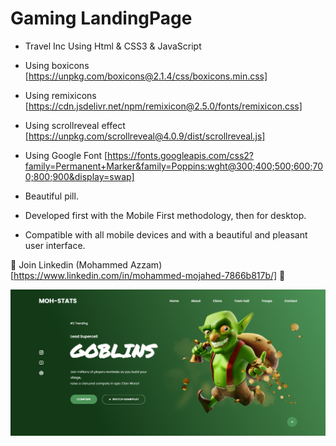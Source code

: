 # Gaming LandingPage


- Travel Inc Using Html & CSS3 & JavaScript

- Using boxicons [https://unpkg.com/boxicons@2.1.4/css/boxicons.min.css]

- Using remixicons [https://cdn.jsdelivr.net/npm/remixicon@2.5.0/fonts/remixicon.css]

- Using scrollreveal effect [https://unpkg.com/scrollreveal@4.0.9/dist/scrollreveal.js]

- Using Google Font [https://fonts.googleapis.com/css2?family=Permanent+Marker&family=Poppins:wght@300;400;500;600;700;800;900&display=swap]


- Beautiful pill.
- Developed first with the Mobile First methodology, then for desktop.
- Compatible with all mobile devices and with a beautiful and pleasant user interface.

💙 Join Linkedin (Mohammed Azzam) [https://www.linkedin.com/in/mohammed-mojahed-7866b817b/] 💙

![preview1 img](/preview.png)
